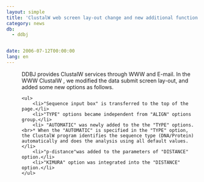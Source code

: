 ```yaml
---
layout: simple
title: 'ClustalW web screen lay-out change and new additional function'
category: news
db:
  - ddbj


date: 2006-07-12T00:00:00
lang: en
---
```


<dd>DDBJ provides ClustalW services through WWW and E-mail. In the WWW ClustalW , we modified the data submit screen lay-out, and added some new options as follows.
<dd>

    <ul>
        <li>"Sequence input box" is transferred to the top of the page.</li>
        <li>"TYPE" options became independent from "ALIGN" options group.</li>
        <li> "AUTOMATIC" was newly added to the the "TYPE" options.<br>* When the "AUTOMATIC" is specified in the "TYPE" option, the ClustalW program identifies the sequence type (DNA/Protein) automatically and does the analysis using all default values.</li>
        <li>"p-distance"was added to the parameters of "DISTANCE" option.</li>
        <li>"KIMURA" option was integrated into the "DISTANCE" option.</li>
    </ul>
</dd>
</dd>
